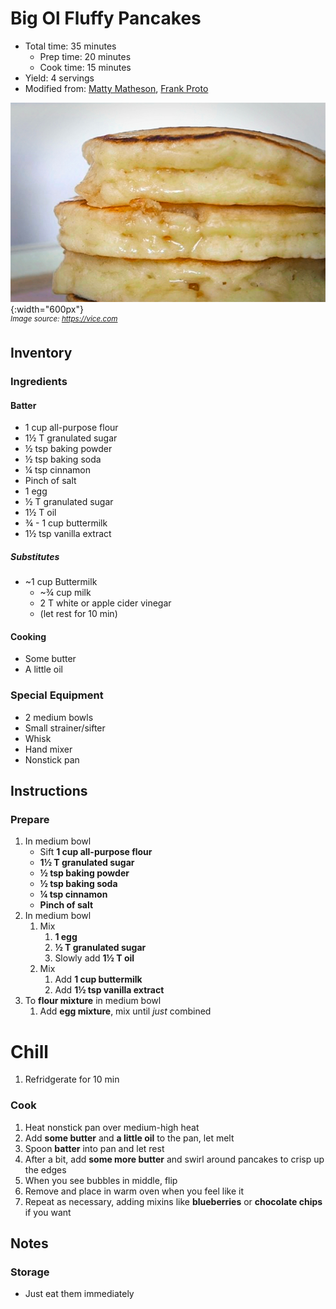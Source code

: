 # Big Ol Fluffy Pancakes

- Total time: 35 minutes
    - Prep time: 20 minutes
    - Cook time: 15 minutes
- Yield: 4 servings
- Modified from: [Matty Matheson](https://www.youtube.com/watch?v=2iWUUcW08ac), [Frank Proto](https://youtu.be/vkcHmpKxFwg)

![](./hero.jpg){:width="600px"}
<br />
_<sup>Image source: <https://vice.com></sup>_

## Inventory

### Ingredients

#### Batter

- 1 cup all-purpose flour
- 1½ T granulated sugar
- ½ tsp baking powder
- ½ tsp baking soda
- ¼ tsp cinnamon
- Pinch of salt
- 1 egg
- ½ T granulated sugar
- 1½ T oil
- ¾ - 1 cup buttermilk
- 1½ tsp vanilla extract

##### Substitutes

- ~1 cup Buttermilk
    - ~¾ cup milk
    - 2 T white or apple cider vinegar
    - (let rest for 10 min)

#### Cooking

- Some butter
- A little oil

### Special Equipment

- 2 medium bowls
- Small strainer/sifter
- Whisk
- Hand mixer
- Nonstick pan

## Instructions

### Prepare

1. In medium bowl
    - Sift **1 cup all-purpose flour**
    - **1½ T granulated sugar**
    - **½ tsp baking powder**
    - **½ tsp baking soda**
    - **¼ tsp cinnamon**
    - **Pinch of salt**
1. In medium bowl
    1. Mix
        1. **1 egg**
        1. **½ T granulated sugar**
        1. Slowly add **1½ T oil**
    1. Mix
        1. Add **1 cup buttermilk**
        1. Add **1½ tsp vanilla extract**
1. To **flour mixture** in medium bowl
    1. Add **egg mixture**, mix until _just_ combined

# Chill

1. Refridgerate for 10 min

### Cook

1. Heat nonstick pan over medium-high heat
1. Add **some butter** and **a little oil** to the pan, let melt
1. Spoon **batter** into pan and let rest
1. After a bit, add **some more butter** and swirl around pancakes to crisp up the edges
1. When you see bubbles in middle, flip
1. Remove and place in warm oven when you feel like it
1. Repeat as necessary, adding mixins like **blueberries** or **chocolate chips** if you want

## Notes

### Storage

- Just eat them immediately

